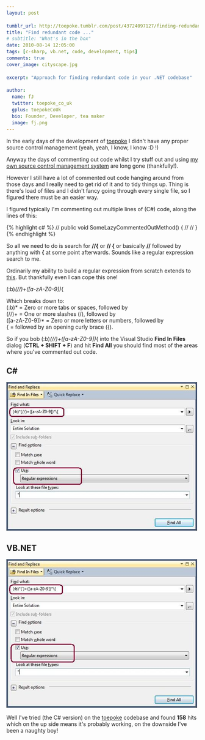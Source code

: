 ```yaml
---
layout: post

tumblr_url: http://toepoke.tumblr.com/post/43724097127/finding-redundant-code-in-visual-studio-solut
title: "Find redundant code ..."
# subtitle: "What's in the box"
date: 2010-08-14 12:05:00
tags: [c-sharp, vb.net, code, development, tips]
comments: true
cover_image: cityscape.jpg

excerpt: "Approach for finding redundant code in your .NET codebase"

author:
  name: fJ
  twitter: toepoke_co_uk
  gplus: toepokeCoUk
  bio: Founder, Developer, tea maker
  image: fj.png
---
```


In the early days of the development of [toepoke](https://toepoke.co.uk) I didn't have any proper source control management (yeah, yeah, I know, I know :D !)

Anyway the days of commenting out code whilst I try stuff out and using [my own source control management system](http://www.microsoft.com/resources/documentation/windows/xp/all/proddocs/en-us/xcopy.mspx?mfr=true) are long gone (thankfully!).

However I still have a lot of commented out code hanging around from those days and I really need to get rid of it and to tidy things up. Thing is there's load of files and I didn't fancy going through every single file, so I figured there must be an easier way.

I figured typically I'm commenting out multiple lines of (C#) code, along the lines of this:

{% highlight c# %}
// public void SomeLazyCommentedOutMethod() {
//
// }
{% endhighlight %}

So all we need to do is search for **//{** or **// {** or basically **//** followed by anything with **{** at some point afterwards. Sounds like a regular expression search to me.

Ordinarily my ability to build a regular expression from scratch extends to [this](http://www.google.co.uk/search?q=%22regular+expression+for+validating+email+addresses%22). But thankfully even I can cope this one!

(:b)*(//)+([a-zA-Z0-9])*\{

Which breaks down to:<br/>
(:b)* = Zero or more tabs or spaces, followed by<br/>
(//)+ = One or more slashes (/), followed by<br/>
([a-zA-Z0-9])* = Zero or more letters or numbers, followed by<br/>
\{ = followed by an opening curly brace ({).<br/>

So if you bob (:b)*(//)+([a-zA-Z0-9])*\{ into the Visual Studio **Find In Files** dialog (**CTRL + SHIFT + F**) and hit **Find All** you should find most of the areas where you've commented out code.

C#
--
<img class="img-center" src="/images/posts/2010/2010-08-14-find-redundant-code-c-sharp.jpg" alt="" />


VB.NET
------
<img class="img-center" src="/images/posts/2010-08-14-find-redundant-code-vb.jpg" alt="" />

Well I've tried (the C# version) on the [toepoke](https://toepoke.co.uk) codebase and found **158** hits which on the up side means it's probably working, on the downside I've been a naughty boy!
